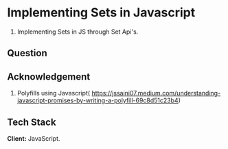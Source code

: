 
# Implementing Sets in Javascript
1. Implementing Sets in JS through Set Api's.
## Question


## Acknowledgement
1. Polyfills using Javascript( https://jssaini07.medium.com/understanding-javascript-promises-by-writing-a-polyfill-69c8d51c23b4)
## Tech Stack

**Client:** JavaScript.



